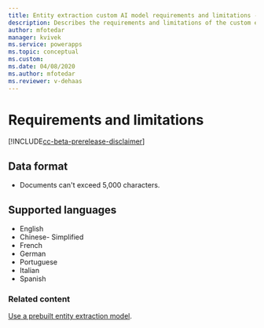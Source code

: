 ```yaml
---
title: Entity extraction custom AI model requirements and limitations -  AI Builder | Microsoft Docs
description: Describes the requirements and limitations of the custom entity extraction AI model in AI Builder.
author: mfotedar
manager: kvivek
ms.service: powerapps
ms.topic: conceptual
ms.custom: 
ms.date: 04/08/2020
ms.author: mfotedar
ms.reviewer: v-dehaas
---
```


# Requirements and limitations

[!INCLUDE[cc-beta-prerelease-disclaimer](./includes/cc-beta-prerelease-disclaimer.md)]

## Data format 
- Documents can't exceed 5,000 characters.

##  Supported languages

- English
- Chinese- Simplified
- French
- German
- Portuguese
- Italian
- Spanish

### Related content

[Use a prebuilt entity extraction model](prebuilt-entity-extraction.md).  
